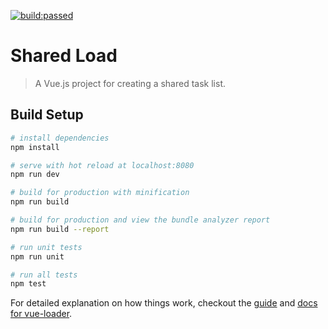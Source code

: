 <p class="center">
<a href="#" id="status-image-popup" title="Latest push build on default branch: passed" name="status-images" class="open-popup" data-ember-action="" data-ember-action-779="779">
          <img src="https://travis-ci.org/grantmcdade/shared-load.svg?branch=master" alt="build:passed">
</a>
</p>

# Shared Load

> A Vue.js project for creating a shared task list.

## Build Setup

``` bash
# install dependencies
npm install

# serve with hot reload at localhost:8080
npm run dev

# build for production with minification
npm run build

# build for production and view the bundle analyzer report
npm run build --report

# run unit tests
npm run unit

# run all tests
npm test
```

For detailed explanation on how things work, checkout the [guide](http://vuejs-templates.github.io/webpack/) and [docs for vue-loader](http://vuejs.github.io/vue-loader).
